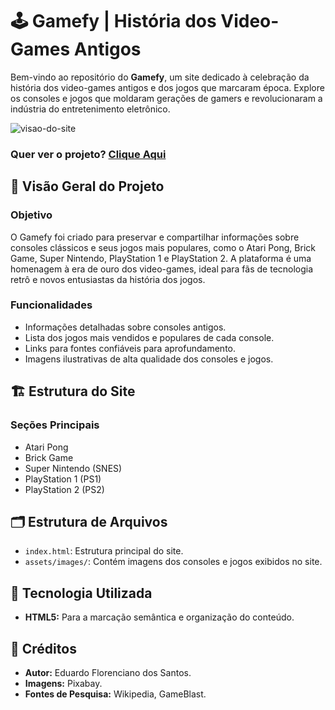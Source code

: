 # 🕹️ Gamefy | História dos Video-Games Antigos

Bem-vindo ao repositório do **Gamefy**, um site dedicado à celebração da história dos video-games antigos e dos jogos que marcaram época. Explore os consoles e jogos que moldaram gerações de gamers e revolucionaram a indústria do entretenimento eletrônico.

![visao-do-site](https://github.com/user-attachments/assets/2889b787-c4bf-402e-b038-90f2b9f3982e)

<h3>Quer ver o projeto? <a href="https://eduardoflorenciano.github.io/historia-dos-video-games-antigos/">Clique Aqui</a></h3>

## 👀 Visão Geral do Projeto

### Objetivo
O Gamefy foi criado para preservar e compartilhar informações sobre consoles clássicos e seus jogos mais populares, como o Atari Pong, Brick Game, Super Nintendo, PlayStation 1 e PlayStation 2. A plataforma é uma homenagem à era de ouro dos video-games, ideal para fãs de tecnologia retrô e novos entusiastas da história dos jogos.

### Funcionalidades
- Informações detalhadas sobre consoles antigos.
- Lista dos jogos mais vendidos e populares de cada console.
- Links para fontes confiáveis para aprofundamento.
- Imagens ilustrativas de alta qualidade dos consoles e jogos.

## 🏗️ Estrutura do Site

### **Seções Principais**

- Atari Pong
- Brick Game
- Super Nintendo (SNES)
- PlayStation 1 (PS1)
- PlayStation 2 (PS2)

## 🗂️ Estrutura de Arquivos

- `index.html`: Estrutura principal do site.
- `assets/images/`: Contém imagens dos consoles e jogos exibidos no site.

## 🤖 Tecnologia Utilizada

- **HTML5:** Para a marcação semântica e organização do conteúdo.

## 🔎 Créditos

- **Autor:** Eduardo Florenciano dos Santos.
- **Imagens:** Pixabay.
- **Fontes de Pesquisa:** Wikipedia, GameBlast.
